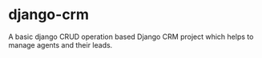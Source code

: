 # django-crm
A basic django CRUD operation based Django CRM project which helps to manage agents and their leads.
